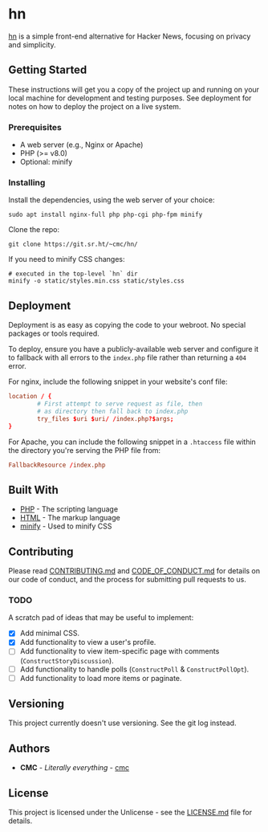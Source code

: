 # hn

[hn](https://hn.cleberg.net) is a simple front-end alternative for Hacker
News, focusing on privacy and simplicity.

## Getting Started

These instructions will get you a copy of the project up and running on your
local machine for development and testing purposes. See deployment for notes on
how to deploy the project on a live system.

### Prerequisites

- A web server (e.g., Nginx or Apache)
- PHP (>= v8.0)
- Optional: minify

### Installing

Install the dependencies, using the web server of your choice:

```
sudo apt install nginx-full php php-cgi php-fpm minify
```

Clone the repo:

```
git clone https://git.sr.ht/~cmc/hn/
```

If you need to minify CSS changes:

```
# executed in the top-level `hn` dir
minify -o static/styles.min.css static/styles.css
```

## Deployment

Deployment is as easy as copying the code to your webroot. No special packages
or tools required.

To deploy, ensure you have a publicly-available web server and configure it to
fallback with all errors to the `index.php` file rather than returning a `404`
error.

For nginx, include the following snippet in your website's conf file:

```conf
location / {
        # First attempt to serve request as file, then
        # as directory then fall back to index.php
        try_files $uri $uri/ /index.php?$args;
}
```

For Apache, you can include the following snippet in a `.htaccess` file within
the directory you're serving the PHP file from:

```conf
FallbackResource /index.php
```

## Built With

* [PHP](https://www.php.net/) - The scripting language
* [HTML](https://html.spec.whatwg.org/multipage/) - The markup language
* [minify](https://github.com/tdewolff/minify/tree/master/cmd/minify) - Used to
  minify CSS

## Contributing

Please read [CONTRIBUTING.md](./CONTRIBUTING.md) and
[CODE_OF_CONDUCT.md](./CODE_OF_CONDUCT.md) for details on our code of
conduct, and the process for submitting pull requests to us.

### TODO

A scratch pad of ideas that may be useful to implement:

- [x] Add minimal CSS.
- [x] Add functionality to view a user's profile.
- [ ] Add functionality to view item-specific page with comments (`ConstructStoryDiscussion`).
- [ ] Add functionality to handle polls (`ConstructPoll` & `ConstructPollOpt`).
- [ ] Add functionality to load more items or paginate.

## Versioning

This project currently doesn't use versioning. See the git log instead.

## Authors

* **CMC** - *Literally everything* - [cmc](https://sr.ht/~cmc/)

## License

This project is licensed under the Unlicense - see the
[LICENSE.md](./LICENSE.md) file for details.
